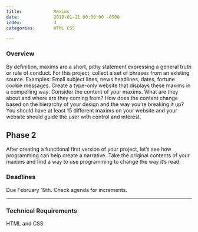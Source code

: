 ```yaml
---
title:            Maxims
date:             2019-01-21 00:00:00 -0500
index:            3
categories:       HTML CSS

---
```


### Overview

By definition, maxims are a short, pithy statement expressing a general truth or rule of conduct. For this project, collect a set of phrases from an existing source. Examples: Email subject lines, news headlines, dates, fortune cookie messages. Create a type-only website that displays these maxims in a compelling way. Consider the content of your maxims. What are they about and where are they coming from? How does the content change based on the hierarchy of your design and the way you’re breaking it up? You should have at least 15 different maxims on your website and your website should guide the user with control and interest.

## Phase 2

After creating a functional first version of your project, let&rsquo;s see how programming can help create a narrative. Take the original contents of your maxims and find a way to use programming to change the way it&rsquo;s read.

### Deadlines

Due February 19th. Check agenda for increments.

---

### Technical Requirements

HTML and CSS
